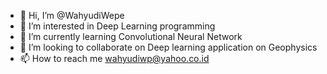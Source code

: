 - 👋 Hi, I’m @WahyudiWepe
- 👀 I’m interested in Deep Learning programming
- 🌱 I’m currently learning Convolutional Neural Network
- 💞️ I’m looking to collaborate on Deep learning application on Geophysics
- 📫 How to reach me  wahyudiwp@yahoo.co.id

<!---
WahyudiWepe/WahyudiWepe is a ✨ special ✨ repository because its `README.md` (this file) appears on your GitHub profile.
You can click the Preview link to take a look at your changes.
--->
